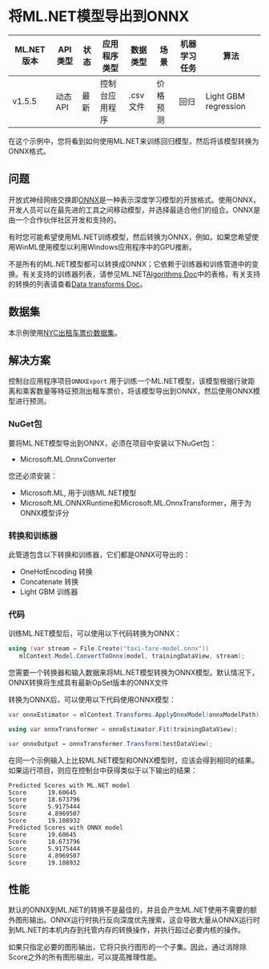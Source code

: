 # 将ML.NET模型导出到ONNX

| ML.NET 版本 | API 类型          | 状态                        | 应用程序类型    | 数据类型 | 场景            | 机器学习任务                   | 算法                  |
|----------------|-------------------|-------------------------------|-------------|-----------|---------------------|---------------------------|-----------------------------|
| v1.5.5           | 动态API | 最新 | 控制台应用程序 | .csv文件 | 价格预测 | 回归  | Light GBM regression |

在这个示例中，您将看到如何使用ML.NET来训练回归模型，然后将该模型转换为ONNX格式。

## 问题

开放式神经网络交换即[ONNX](http://onnx.ai/)是一种表示深度学习模型的开放格式。使用ONNX，开发人员可以在最先进的工具之间移动模型，并选择最适合他们的组合。ONNX是由一个合作伙伴社区开发和支持的。

有时您可能希望使用ML.NET训练模型，然后转换为ONNX，例如，如果您希望使用WinML使用模型以利用Windows应用程序中的GPU推断。

不是所有的ML.NET模型都可以转换成ONNX；它依赖于训练器和训练管道中的变换。有关支持的训练器列表，请参见ML.NET[Algorithms Doc](https://docs.microsoft.com/dotnet/machine-learning/how-to-choose-an-ml-net-algorithm)中的表格，有关支持的转换的列表请查看[Data transforms Doc](https://docs.microsoft.com/dotnet/machine-learning/resources/transforms)。
## 数据集

本示例使用[NYC出租车票价数据集](https://github.com/dotnet/machinelearning-samples/blob/main/datasets/README.md#nyc-taxi-fare)。

## 解决方案

控制台应用程序项目`ONNXExport` 用于训练一个ML.NET模型，该模型根据行驶距离和乘客数量等特征预测出租车票价，将该模型导出到ONNX，然后使用ONNX模型进行预测。

### NuGet包

要将ML.NET模型导出到ONNX，必须在项目中安装以下NuGet包：

- Microsoft.ML.OnnxConverter

您还必须安装：

- Microsoft.ML, 用于训练ML.NET模型
- Microsoft.ML.ONNXRuntime和Microsoft.ML.OnnxTransformer，用于为ONNX模型评分

### 转换和训练器

此管道包含以下转换和训练器，它们都是ONNX可导出的：

- OneHotEncoding 转换
- Concatenate 转换
- Light GBM 训练器

### 代码

训练ML.NET模型后，可以使用以下代码转换为ONNX：

```csharp
using (var stream = File.Create("taxi-fare-model.onnx"))
   mlContext.Model.ConvertToOnnx(model, trainingDataView, stream);
```

您需要一个转换器和输入数据来将ML.NET模型转换为ONNX模型。默认情况下，ONNX转换将生成具有最新OpSet版本的ONNX文件

转换为ONNX后，可以使用以下代码使用ONNX模型：

```csharp
var onnxEstimator = mlContext.Transforms.ApplyOnnxModel(onnxModelPath);

using var onnxTransformer = onnxEstimator.Fit(trainingDataView);

var onnxOutput = onnxTransformer.Transform(testDataView);
```

在同一个示例输入上比较ML.NET模型和ONNX模型时，应该会得到相同的结果。如果运行项目，则应在控制台中获得类似于以下输出的结果：

```console
Predicted Scores with ML.NET model
Score      19.60645
Score      18.673796
Score      5.9175444
Score      4.8969507
Score      19.108932
Predicted Scores with ONNX model
Score      19.60645
Score      18.673796
Score      5.9175444
Score      4.8969507
Score      19.108932
```

## 性能

默认的ONNX到ML.NET的转换不是最佳的，并且会产生ML.NET使用不需要的额外图形输出。ONNX运行时执行反向深度优先搜索，这会导致大量从ONNX运行时到ML.NET的本机内存到托管内存的转换操作，并执行超过必要内核的操作。

如果只指定必要的图形输出，它将只执行图形的一个子集。因此，通过消除除Score之外的所有图形输出，可以提高推理性能。
